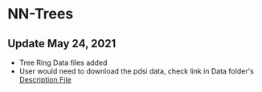 # NN-Trees

## Update May 24, 2021
* Tree Ring Data files added
* User would need to download the pdsi data, check link in Data folder's [Description File](./Data/Description.md)
